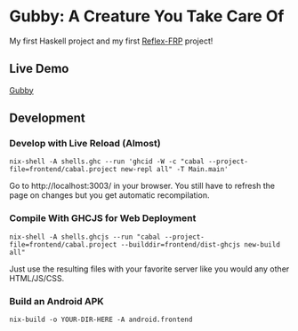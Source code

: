 # Gubby: A Creature You Take Care Of

My first Haskell project and my first [Reflex-FRP](https://reflex-frp.org/) project!

## Live Demo

[Gubby](https://wunderbrick.github.io/)

## Development

### Develop with Live Reload (Almost)

`nix-shell -A shells.ghc --run 'ghcid -W -c "cabal --project-file=frontend/cabal.project new-repl all" -T Main.main'`

Go to http://localhost:3003/ in your browser. You still have to refresh the page on changes but you get automatic recompilation.

### Compile With GHCJS for Web Deployment

`nix-shell -A shells.ghcjs --run "cabal --project-file=frontend/cabal.project --builddir=frontend/dist-ghcjs new-build all"`

Just use the resulting files with your favorite server like you would any other HTML/JS/CSS.

### Build an Android APK

`nix-build -o YOUR-DIR-HERE -A android.frontend`